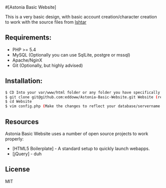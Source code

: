 #[Astonia Basic Website]

This is a very basic design, with basic account creation/character creation to work with the source files from [Ishtar](http://brockhaus.org/astonia3.html)

## Requirements:
- PHP >= 5.4
- MySQL (Optionally you can use SqlLite, postgre or mssql)
- Apache/NginX
- Git (Optionally, but highly advised)


## Installation:
```sh
$ CD Into your var/www/html folder or any folder you have specifically for the website (See apache/nginx documentation for this)
$ git clone git@github.com:eddoww/Astonia-Basic-Website.git Website (requires git installed on the machine)
$ cd Website
$ vim config.php (Make the changes to reflect your database/servername here)
```

## Resources

Astonia Basic Website uses a number of open source projects to work properly:

* [HTML5 Boilerplate] - A standard setup to quickly launch webapps.
* [jQuery] - duh


License
----

MIT
